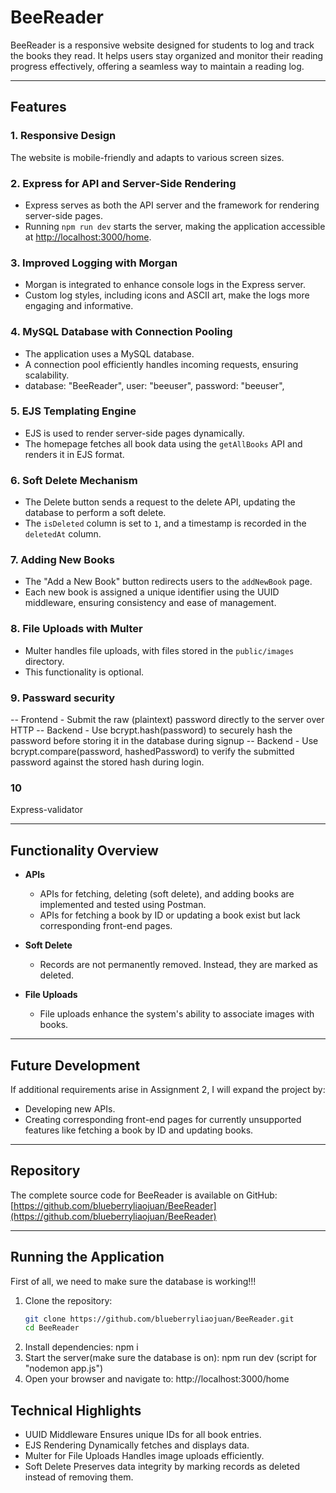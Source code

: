 # BeeReader

BeeReader is a responsive website designed for students to log and track the books they read. It helps users stay organized and monitor their reading progress effectively, offering a seamless way to maintain a reading log.

---

## Features

### 1. Responsive Design

The website is mobile-friendly and adapts to various screen sizes.

### 2. Express for API and Server-Side Rendering

- Express serves as both the API server and the framework for rendering server-side pages.
- Running `npm run dev` starts the server, making the application accessible at [http://localhost:3000/home](http://localhost:3000/home).

### 3. Improved Logging with Morgan

- Morgan is integrated to enhance console logs in the Express server.
- Custom log styles, including icons and ASCII art, make the logs more engaging and informative.

### 4. MySQL Database with Connection Pooling

- The application uses a MySQL database.
- A connection pool efficiently handles incoming requests, ensuring scalability.
- database: "BeeReader", user: "beeuser", password: "beeuser",

### 5. EJS Templating Engine

- EJS is used to render server-side pages dynamically.
- The homepage fetches all book data using the `getAllBooks` API and renders it in EJS format.

### 6. Soft Delete Mechanism

- The Delete button sends a request to the delete API, updating the database to perform a soft delete.
- The `isDeleted` column is set to `1`, and a timestamp is recorded in the `deletedAt` column.

### 7. Adding New Books

- The "Add a New Book" button redirects users to the `addNewBook` page.
- Each new book is assigned a unique identifier using the UUID middleware, ensuring consistency and ease of management.

### 8. File Uploads with Multer

- Multer handles file uploads, with files stored in the `public/images` directory.
- This functionality is optional.

### 9. Passward security

-- Frontend - Submit the raw (plaintext) password directly to the server over HTTP
-- Backend - Use bcrypt.hash(password) to securely hash the password before storing it in the database during signup
-- Backend - Use bcrypt.compare(password, hashedPassword) to verify the submitted password against the stored hash during login.

### 10

Express-validator

---

## Functionality Overview

- **APIs**

  - APIs for fetching, deleting (soft delete), and adding books are implemented and tested using Postman.
  - APIs for fetching a book by ID or updating a book exist but lack corresponding front-end pages.

- **Soft Delete**

  - Records are not permanently removed. Instead, they are marked as deleted.

- **File Uploads**
  - File uploads enhance the system's ability to associate images with books.

---

## Future Development

If additional requirements arise in Assignment 2, I will expand the project by:

- Developing new APIs.
- Creating corresponding front-end pages for currently unsupported features like fetching a book by ID and updating books.

---

## Repository

The complete source code for BeeReader is available on GitHub:  
[https://github.com/blueberryliaojuan/BeeReader](https://github.com/blueberryliaojuan/BeeReader)

---

## Running the Application

First of all, we need to make sure the database is working!!!

1. Clone the repository:
   ```bash
   git clone https://github.com/blueberryliaojuan/BeeReader.git
   cd BeeReader
   ```
2. Install dependencies:
   npm i
3. Start the server(make sure the database is on):
   npm run dev (script for "nodemon app.js")
4. Open your browser and navigate to: http://localhost:3000/home

## Technical Highlights

- UUID Middleware
  Ensures unique IDs for all book entries.
- EJS Rendering
  Dynamically fetches and displays data.
- Multer for File Uploads
  Handles image uploads efficiently.
- Soft Delete
  Preserves data integrity by marking records as deleted instead of removing them.
